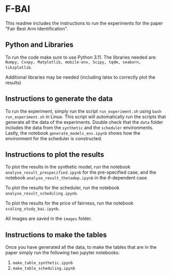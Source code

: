 # F-BAI

This readme includes the instructions to run the experiments for the paper "Fair Best Arm Identification".

## Python and Libraries

To run the code make sure to use Python 3.11. The libraries needed are:
`Numpy, Cvxpy, Matplotlib, mobile-env, Scipy, tqdm, seaborn, tikzplotlib`.

Additional libraries may be needed (including latex to correctly plot the results)

## Instructions to generate the data

To run the experiment, simply run the script `run_experiment.sh` using `bash run_experiment.sh` in Linux. This script will automatically run the scripts that generate all the data
of the experiments. Double check that the `data` folder includes the data from the `synthetic`  and the `scheduler` environments. Lastly, the notebook `generate_models_env.ipynb` shows how the
environment for the scheduler is constructed.

## Instructions to plot the results

To plot the results in the synthetic model, run the notebook `analyse_result_prespecified.ipynb` for the pre-specified case, and the notebook `analyse_result_thetadep.ipynb` in the $\theta$-dependent case.

To plot the results for the scheduler, run the notebook `analyse_result_scheduling.ipynb`.

To plot the results for the price of fairness, run the notebook `scaling_study_bai.ipynb`.

All images are saved in the `images` folder.

## Instructions to make the tables

Once you have generated all the data, to make the tables that are in the paper simply run the following two jupyter notebooks:

1. `make_table_synthetic.ipynb`
2. `make_table_scheduling.ipynb`
